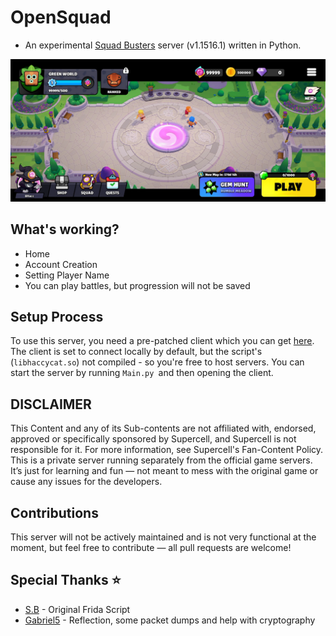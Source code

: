 # OpenSquad

- An experimental [Squad Busters](https://squadbusters.supercell.com/) server (v1.1516.1) written in Python.

![Screenshot](image-2.png)

## What's working?
- Home
- Account Creation
- Setting Player Name
- You can play battles, but progression will not be saved

## Setup Process
To use this server, you need a pre-patched client which you can get [here](https://mega.nz/file/vscRxA6R#b4-RQ90YB9SqjCDKr_JkgawVDZ8TF6E2F0DCp3aVaFo). The client is set to connect locally by default, but the script's (`libhaccycat.so`) not compiled - so you're free to host servers. You can start the server by running `Main.py `and then opening the client.

## DISCLAIMER
This Content and any of its Sub-contents are not affiliated with, endorsed, approved or specifically sponsored by Supercell, and Supercell is not responsible for it. For more information, see Supercell's Fan-Content Policy. This is a private server running separately from the official game servers. It’s just for learning and fun — not meant to mess with the original game or cause any issues for the developers.

## Contributions
This server will not be actively maintained and is not very functional at the moment, but feel free to contribute — all pull requests are welcome!

## Special Thanks ⭐
- [S.B](https://www.github.com/PeterHackz) - Original Frida Script
- [Gabriel5](https://github.com/Gabriel55ita) - Reflection, some packet dumps and help with cryptography
